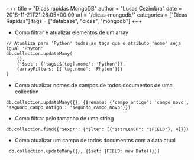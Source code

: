 +++
title = "Dicas rápidas MongoDB"
author = "Lucas Cezimbra"
date = 2018-11-21T21:28:05+00:00
url = "/dicas-mongodb/"
categories = ["Dicas Rápidas"]
tags = ["database", "dicas", "mongodb"]
+++


* Como filtrar e atualizar elementos de um array
```javacript
// Atualiza para 'Python' todas as tags que o atributo 'nome' seja igual 'Phyton'
db.collection.updateMany(
    {},
    {'$set': {'tags.$[tag].nome': 'Python'}},
    {arrayFilters: [{'tag.nome': 'Phyton'}]}
)
```


* Como atualizar nomes de campos de todos documentos de uma collection
```javacript
db.collection.updateMany({}, {$rename: {'campo_antigo': 'campo_novo', 'segundo_campo_antigo': 'segundo_campo_novo'}})
```


* Como filtrar pelo tamanho de uma string
```javacript
db.collection.find({"$expr": {"$lte": [{"$strLenCP": "$FIELD"}, 4]}})
```


* Como atualizar um campo de todos documentos com a data atual
```javacript
 db.collection.updateMany({}, {$set: {FIELD: new Date()}})
```
